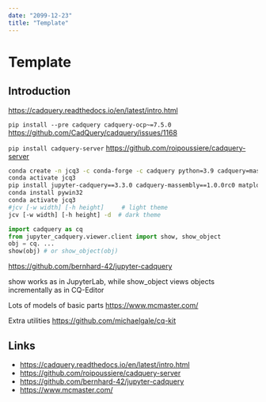 ```yaml
---
date: "2099-12-23"
title: "Template"
---
```


<!-- markdownlint-disable MD025 -->
# Template
<!-- markdownlint-enable MD025 -->

## Introduction

<!-- markdownlint-disable MD034 -->
https://cadquery.readthedocs.io/en/latest/intro.html

`pip install --pre cadquery cadquery-ocp~=7.5.0`
https://github.com/CadQuery/cadquery/issues/1168

`pip install cadquery-server`
https://github.com/roipoussiere/cadquery-server
<!-- markdownlint-enable MD034 -->

```sh
conda create -n jcq3 -c conda-forge -c cadquery python=3.9 cadquery=master
conda activate jcq3
pip install jupyter-cadquery==3.3.0 cadquery-massembly==1.0.0rc0 matplotlib
conda install pywin32
conda activate jcq3
#jcv [-w width] [-h height]     # light theme
jcv [-w width] [-h height] -d  # dark theme
```

```python
import cadquery as cq
from jupyter_cadquery.viewer.client import show, show_object
obj = cq. ...
show(obj) # or show_object(obj)
```
<!-- markdownlint-disable MD034 -->
https://github.com/bernhard-42/jupyter-cadquery

show works as in JupyterLab, while show_object views objects incrementally as in CQ-Editor

Lots of models of basic parts
https://www.mcmaster.com/

Extra utilities https://github.com/michaelgale/cq-kit
<!-- markdownlint-enable MD034 -->

## Links

<!-- markdownlint-disable MD034 -->
* https://cadquery.readthedocs.io/en/latest/intro.html
* https://github.com/roipoussiere/cadquery-server
* https://github.com/bernhard-42/jupyter-cadquery
* https://www.mcmaster.com/
<!-- markdownlint-enable MD034 -->
